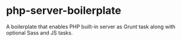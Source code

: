php-server-boilerplate
======================

A boilerplate that enables PHP built-in server as Grunt task along with optional Sass and JS tasks.
